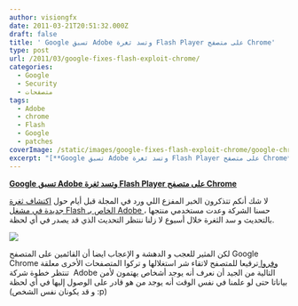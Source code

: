 ```yaml
---
author: visiongfx
date: 2011-03-21T20:51:32.000Z
draft: false
title: ' Google تسبق Adobe وتسد ثغرة Flash Player على متصفح Chrome'
type: post
url: /2011/03/google-fixes-flash-exploit-chrome/
categories:
  - Google
  - Security
  - متصفحات
tags:
  - Adobe
  - chrome
  - Flash
  - Google
  - patches
coverImage: /static/images/google-fixes-flash-exploit-chrome/google-chrome.jpg
excerpt: "[**Google تسبق Adobe وتسد ثغرة Flash Player على متصفح Chrome**](https://www.it-scoop.com/2011/03/google-fixes-flash-exploit-chrome)\n\nلا شك أنكم تتذكرون الخبر المفزع اللي ورد في المجلة قبل أيام حول [اكتشاف ثغرة جديدة في مشغل Flash الخاص بـ Adobe ](https://www.it-scoop.com/2011/03/adobe-flash-player-zero-day-vulnerability%e2%80%8e/)،\_حسنا الشركة وعدت مستخدمي منتجها بالتحديث و سد الثغرة"
---
```

[**Google تسبق Adobe وتسد ثغرة Flash Player على متصفح Chrome**](https://www.it-scoop.com/2011/03/google-fixes-flash-exploit-chrome)

لا شك أنكم تتذكرون الخبر المفزع اللي ورد في المجلة قبل أيام حول [اكتشاف ثغرة جديدة في مشغل Flash الخاص بـ Adobe ](https://www.it-scoop.com/2011/03/adobe-flash-player-zero-day-vulnerability%e2%80%8e/)، حسنا الشركة وعدت مستخدمي منتجها بالتحديث و سد الثغرة خلال أسبوع لا زلنا ننتظر التحديث الذي قد يصدر في أي لحظة.

![](/static/images/google-fixes-flash-exploit-chrome/google-chrome.jpg)

لكن المثير للعجب و الدهشة و الإعجاب ايضا أن القائمين على المتصفح Google Chrome [وفروا ](http://www.guardian.co.uk/technology/blog/2011/mar/21/)ترقيعا للمتصفح لاتقاء شر استغلالها و تركوا المتصفحات الأخرى معلقة  تنتظر خطوة شركة Adobe التالية من الجيد أن نعرف أنه يوجد أشخاص يهتمون لأمن بياناتا حتى لو علمنا في نفس الوقت أنه يوجد من هو قادر على الوصول إليها في أي لحظة (و قد يكونان نفس الشخص :p)
